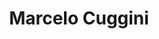 ---
title: "Marcelo Cuggini"
url: /ciudad-autonoma-de-buenos-aires/marcelo-cuggini/
shop: peluquería
---